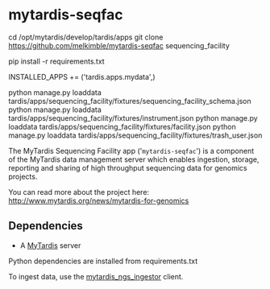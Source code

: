 mytardis-seqfac
===============
cd /opt/mytardis/develop/tardis/apps
git clone https://github.com/melkimble/mytardis-seqfac sequencing_facility

pip install -r requirements.txt

INSTALLED_APPS += ('tardis.apps.mydata',)

python manage.py loaddata tardis/apps/sequencing_facility/fixtures/sequencing_facility_schema.json
python manage.py loaddata tardis/apps/sequencing_facility/fixtures/instrument.json
python manage.py loaddata tardis/apps/sequencing_facility/fixtures/facility.json
python manage.py loaddata tardis/apps/sequencing_facility/fixtures/trash_user.json



The MyTardis Sequencing Facility app ('`mytardis-seqfac`') is a 
component of the MyTardis data management server which enables 
ingestion, storage, reporting and sharing of high throughput sequencing 
data for genomics projects. 

You can read more about the project here: http://www.mytardis.org/news/mytardis-for-genomics

Dependencies
------------

  * A [MyTardis](https://github.com/mytardis/mytardis) server
  
Python dependencies are installed from requirements.txt

To ingest data, use the [mytardis_ngs_ingestor](https://github.com/mytardis/mytardis_ngs_ingestor) 
client.

